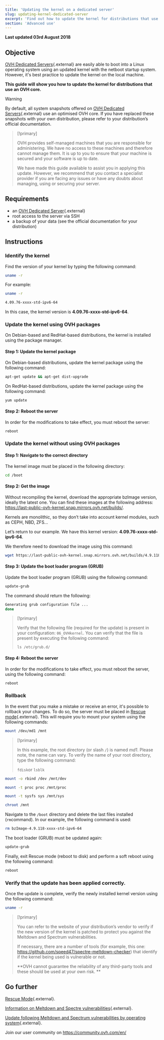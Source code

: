```yaml
---
title: 'Updating the kernel on a dedicated server'
slug: updating-kernel-dedicated-server
excerpt: 'Find out how to update the kernel for distributions that use an OVH core'
section: 'Advanced use'
---
```


**Last updated 03rd August 2018**

## Objective

[OVH Dedicated Servers](https://www.ovh.co.uk/dedicated_servers/){.external} are easily able to boot into a Linux operating system using an updated kernel with the netboot startup system. However, it's best practice to update the kernel on the local machine.

**This guide will show you how to update the kernel for distributions that use an OVH core.**

> [!warning]
>
> By default, all system snapshots offered on [OVH Dedicated Servers](https://www.ovh.co.uk/dedicated_servers/){.external} use an optimised OVH core. If you have replaced these snapshots with your own distribution, please refer to your distribution’s official documentation.
>

> [!primary]
>
> OVH provides self-managed machines that you are responsible for administering. We have no access to these machines and therefore cannot manage them. It is up to you to ensure that your machine is secured and your software is up to date.
>
> We have made this guide available to assist you in applying this update. However, we recommend that you contact a specialist provider if you are facing any issues or have any doubts about managing, using or securing your server.
>

## Requirements

- an [OVH Dedicated Server](https://www.ovh.co.uk/dedicated_servers/){.external}
- root access to the server via SSH
- a backup of your data (see the official documentation for your distribution)

## Instructions

### Identify the kernel

Find the version of your kernel by typing the following command:

```sh
uname -r
```

For example:

```sh
uname -r

4.09.76-xxxx-std-ipv6-64
```

In this case, the kernel version is  **4.09.76-xxxx-std-ipv6-64**.


### Update the kernel using OVH packages

On Debian-based and RedHat-based distributions, the kernel is installed using the package manager.

#### Step 1: Update the kernel package

On Debian-based distributions, update the kernel package using the following command:

```sh
apt-get update && apt-get dist-upgrade
```

On RedHat-based distributions, update the kernel package using the following command:

```sh
yum update
```

#### Step 2: Reboot the server

In order for the modifications to take effect, you must reboot the server:

```sh
reboot
```


### Update the kernel without using OVH packages

#### Step 1: Navigate to the correct directory

The kernel image must be placed in the following directory:

```sh
cd /boot
```

#### Step 2: Get the image

Without recompiling the kernel, download the appropriate bzImage version, ideally the latest one. You can find these images at the following address: <https://last-public-ovh-kernel.snap.mirrors.ovh.net/builds/>. 

Kernels are monolithic, so they don’t take into account kernel modules, such as CEPH, NBD, ZFS...

Let’s return to our example. We have this kernel version: **4.09.76-xxxx-std-ipv6-64**.

We therefore need to download the image using this command:

```sh
wget https://last-public-ovh-kernel.snap.mirrors.ovh.net/builds/4.9.118/313405/bzImage/4.9.118-xxxx-std-ipv6-64/bzImage-4.9.118-xxxx-std-ipv6-64
```

#### Step 3: Update the boot loader program (GRUB)

Update the boot loader program (GRUB) using the following command:

```sh
update-grub
```

The command should return the following:

```sh
Generating grub configuration file ...
done
```

> [!primary]
>
> Verify that the following file (required for the update) is present in your configuration: `06_OVHkernel`. You can verify that the file is present by executing the following command:
>
> `ls /etc/grub.d/`
>

#### Step 4: Reboot the server

In order for the modifications to take effect, you must reboot the server, using the following command:

```sh
reboot
```

### Rollback

In the event that you make a mistake or receive an error, it's possible to rollback your changes. To do so, the server must be placed in [Rescue mode](https://docs.ovh.com/gb/en/dedicated/rescue_mode/){.external}. This will require you to mount your system using the following commands:

```sh
mount /dev/md1 /mnt
```

> [!primary]
>
> In this example, the root directory (or slash `/`) is named *md1*. Please note, the name can vary. To verify the name of your root directory, type the following command:
>
> `fdisk`or `lsblk`
>

```sh
mount -o rbind /dev /mnt/dev
```

```sh
mount -t proc proc /mnt/proc
```

```sh
mount -t sysfs sys /mnt/sys
```

```sh
chroot /mnt
```

Navigate to the `/boot` directory and delete the last files installed (`rm`command). In our example, the following command is used:

```sh
rm bzImage-4.9.118-xxxx-std-ipv6-64
```

The boot loader (GRUB) must be updated again:

```sh
update-grub
```

Finally, exit Rescue mode (reboot to disk) and perform a soft reboot using the following command:

```sh
reboot
```

### Verify that the update has been applied correctly.

Once the update is complete, verify the newly installed kernel version using the following command:

```sh
uname -r
```

> [!primary]
>
> You can refer to the website of your distribution’s vendor to verify if the new version of the kernel is patched to protect you against the Meltdown and Spectrum vulnerabilities.
>
> If necessary, there are a number of tools (for example, this one: <https://github.com/speed47/spectre-meltdown-checker>) that identify if the kernel being used is vulnerable or not.
>
> **OVH cannot guarantee the reliability of any third-party tools and these should be used at your own risk. **
>

## Go further

[Rescue Mode](https://docs.ovh.com/gb/en/dedicated/rescue_mode/){.external}.

[Information on Meltdown and Spectre  vulnerabilities](https://docs.ovh.com/fr/dedicated/information-about-meltdown-spectre-vulnerability-fixes/){.external}.

[Update following Meltdown and Spectrum vulnerabilities by operating system](https://docs.ovh.com/fr/dedicated/meltdown-spectre-kernel-update-per-operating-system/){.external}.

Join our user community on  <https://community.ovh.com/en/>